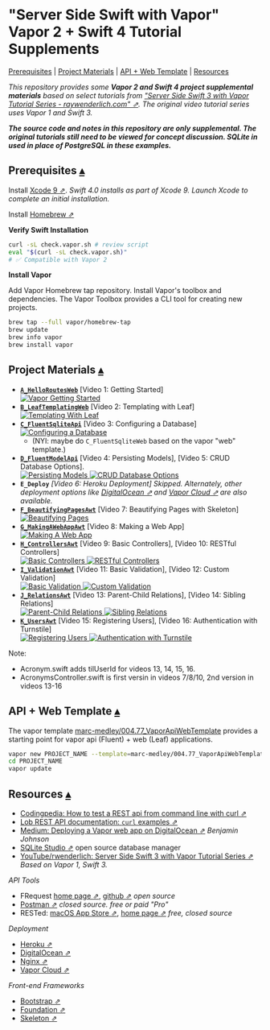 "Server Side Swift with Vapor"<br>Vapor 2 + Swift 4 Tutorial Supplements
==========================

<a id="toc"></a>
[Prerequisites](#Prerequisites) | 
[Project Materials](#ProjectMaterials) | 
[API + Web Template](#ApiWebTemplate) | 
[Resources](#Resources)

_This repository provides some **Vapor 2 and Swift 4 project supplemental materials** based on select tutorials from ["Server Side Swift 3 with Vapor Tutorial Series - raywenderlich.com" ⇗](https://www.youtube.com/playlist?list=PL23Revp-82LIXIrfus8YdqxanjaiIOUaH). The original video tutorial series uses Vapor 1 and Swift 3._  

**_The source code and notes in this repository are only supplemental. The original tutorials still need to be viewed for concept discussion. SQLite in used in place of PostgreSQL in these examples._**

Prerequisites <a id="Prerequisites">[▴](#toc)</a>
-------------

Install [Xcode 9 ⇗](https://itunes.apple.com/us/app/xcode/id497799835?mt=12). _Swift 4.0 installs as part of Xcode 9. Launch Xcode to complete an initial installation._  

Install [Homebrew ⇗](https://brew.sh/) 

**Verify Swift Installation**

``` sh
curl -sL check.vapor.sh # review script
eval "$(curl -sL check.vapor.sh)"
# ✅ Compatible with Vapor 2
``` 

**Install Vapor**

Add Vapor Homebrew tap repository. Install Vapor's toolbox and dependencies.  The Vapor Toolbox provides a CLI tool for creating new projects.

``` sh
brew tap --full vapor/homebrew-tap
brew update
brew info vapor
brew install vapor
``` 

Project Materials <a id="ProjectMaterials">[▴](#toc)</a>
--------

* [**`A_HelloRoutesWeb`**](https://github.com/VaporExamplesLab/ServerSideSwift_A_HelloRoutesWeb) [Video 1: Getting Started]   
    [![](https://i.ytimg.com/vi/Gj9kZnWajBE/mqdefault.jpg "Vapor Getting Started") ](https://github.com/VaporExamplesLab/ServerSideSwift_A_HelloRoutesWeb)
* [**`B_LeafTemplatingWeb`**](https://github.com/VaporExamplesLab/ServerSideSwift_B_LeafTemplatingWeb) [Video 2: Templating with Leaf]  
    [![](https://i.ytimg.com/vi/KZX5VN5uHB0/mqdefault.jpg "Templating With Leaf") ](https://github.com/VaporExamplesLab/ServerSideSwift_B_LeafTemplatingWeb)
* [**`C_FluentSqliteApi`**](https://github.com/VaporExamplesLab/ServerSideSwift_C_FluentSqliteApi) [Video 3: Configuring a Database]   
    [![](https://i.ytimg.com/vi/qyj1xv4YVxU/mqdefault.jpg "Configuring a Database") ](https://github.com/VaporExamplesLab/ServerSideSwift_C_FluentSqliteApi)  
    * (NYI: maybe do `C_FluentSqliteWeb` based on the vapor "web" template.)  
* [**`D_FluentModelApi`**](https://github.com/VaporExamplesLab/ServerSideSwift_D_FluentModelApi) [Video 4: Persisting Models], [Video 5: CRUD Database Options].  
    [![](https://i.ytimg.com/vi/9ig7pVizpP8/mqdefault.jpg "Persisting Models") ](https://github.com/VaporExamplesLab/ServerSideSwift_D_FluentModelApi)[![](https://i.ytimg.com/vi/09w5vw_SsTQ/mqdefault.jpg "CRUD Database Options") ](https://github.com/VaporExamplesLab/ServerSideSwift_D_FluentModelApi) 
* **`E_Deploy`**[](https://github.com/VaporExamplesLab/ServerSideSwift_E_Deploy) _[Video 6: Heroku Deployment] Skipped. Alternately, other deployment options like [DigitalOcean ⇗](https://medium.com/@BenjaminKJohnson/deploying-a-vapor-web-app-on-digitalocean-3bdeb4f504de) and [Vapor Cloud ⇗](https://vapor.cloud/) are also available._ 
* [**`F_BeautifyingPagesAwt`**](https://github.com/VaporExamplesLab/ServerSideSwift_F_BeautifyingPagesAwt) [Video 7: Beautifying Pages with Skeleton]   
    [![](https://i.ytimg.com/vi/x20XMYldIBE/mqdefault.jpg "Beautifying Pages") ](https://github.com/VaporExamplesLab/ServerSideSwift_F_BeautifyingPagesAwt)     
    <!-- NYI: Bootstrap, MathJAX, Highlight.js -->
* [**`G_MakingAWebAppAwt`**](https://github.com/VaporExamplesLab/ServerSideSwift_G_MakingAWebAppAwt) [Video 8: Making a Web App]  
    [![](https://i.ytimg.com/vi/-Nz68TaJsXI/mqdefault.jpg "Making A Web App") ](https://github.com/VaporExamplesLab/ServerSideSwift_G_MakingAWebAppAwt) 
* [**`H_ControllersAwt`**](https://github.com/VaporExamplesLab/ServerSideSwift_H_ControllersAwt) [Video 9: Basic Controllers], [Video 10: RESTful Controllers]  
    [![](https://i.ytimg.com/vi/g3w9u_xKNPo/mqdefault.jpg "Basic Controllers") ](https://github.com/VaporExamplesLab/ServerSideSwift_H_ControllersAwt) [![](https://i.ytimg.com/vi/K45UE3EN3X4/mqdefault.jpg "RESTful Controllers") ](https://github.com/VaporExamplesLab/ServerSideSwift_H_ControllersAwt) 
* [**`I_ValidationAwt`**](https://github.com/VaporExamplesLab/ServerSideSwift_I_ValidationAwt) [Video 11: Basic Validation], [Video 12: Custom Validation]  
    [![](https://i.ytimg.com/vi/s_JV3tP9rVs/mqdefault.jpg "Basic Validation") ](https://github.com/VaporExamplesLab/ServerSideSwift_I_ValidationAwt) [![](https://i.ytimg.com/vi/_No50xoCZZE/mqdefault.jpg "Custom Validation") ](https://github.com/VaporExamplesLab/ServerSideSwift_I_ValidationAwt) 
* [**`J_RelationsAwt`**](https://github.com/VaporExamplesLab/ServerSideSwift_J_RelationsAwt) [Video 13: Parent-Child Relations], [Video 14: Sibling Relations]  
    [![](https://i.ytimg.com/vi/acDMbAhHTbI/mqdefault.jpg "Parent-Child Relations") ](https://github.com/VaporExamplesLab/ServerSideSwift_J_RelationsAwt) [![](https://i.ytimg.com/vi/FNefMUPsITY/mqdefault.jpg "Sibling Relations") ](https://github.com/VaporExamplesLab/ServerSideSwift_J_RelationsAwt)
* [**`K_UsersAwt`**](https://github.com/VaporExamplesLab/ServerSideSwift_K_UsersAwt) [Video 15: Registering Users], [Video 16: Authentication with Turnstile]  
    [![](https://i.ytimg.com/vi/mAiZTB-ZEDY/mqdefault.jpg "Registering Users") ](https://github.com/VaporExamplesLab/ServerSideSwift_K_UsersAwt) [![](https://i.ytimg.com/vi/gmD59CRcXtQ/mqdefault.jpg "Authentication with Turnstile") ](https://github.com/VaporExamplesLab/ServerSideSwift_K_UsersAwt)

Note: 

* Acronym.swift adds tilUserId for videos 13, 14, 15, 16.
* AcronymsController.swift is first versin in videos 7/8/10, 2nd version in videos 13-16

API + Web Template <a id="ApiWebTemplate">[▴](#toc)</a>
-------------

The vapor template [marc-medley/004.77_VaporApiWebTemplate](https://github.com/marc-medley/004.77_VaporApiWebTemplate) provides a starting point for vapor api (Fluent) + web (Leaf) applications. 

``` sh
vapor new PROJECT_NAME --template=marc-medley/004.77_VaporApiWebTemplate
cd PROJECT_NAME
vapor update
```

<a id="Resources"></a>
Resources [▴](#toc)
---------

* [Codingpedia: How to test a REST api from command line with curl ⇗](http://www.codingpedia.org/ama/how-to-test-a-rest-api-from-command-line-with-curl/)
* [Lob REST API documentation: `curl` examples ⇗](https://lob.com/docs)
* [Medium: Deploying a Vapor web app on DigitalOcean ⇗](https://medium.com/@BenjaminKJohnson/deploying-a-vapor-web-app-on-digitalocean-3bdeb4f504de) _Benjamin Johnson_
* [SQLite Studio ⇗](https://sqlitestudio.pl) open source database manager
* [YouTube/rwenderlich: Server Side Swift 3 with Vapor Tutorial Series ⇗](https://www.youtube.com/playlist?list=PL23Revp-82LIXIrfus8YdqxanjaiIOUaH) _Based on Vapor 1, Swift 3._

_API Tools_

* FRequest [home page ⇗](https://github.com/random-guy/FRequest), [github ⇗](https://github.com/random-guy/FRequest) _open source_
* [Postman ⇗](https://www.getpostman.com/) _closed source. free or paid "Pro"_
* RESTed: [macOS App Store ⇗](https://itunes.apple.com/us/app/rested-simple-http-requests/id421879749), [home page ⇗](http://www.helloresolven.com/portfolio/rested/) _free, closed source_


_Deployment_

* [Heroku ⇗](https://blog.codeship.com/how-to-deploy-nginx-on-heroku/)
* [DigitalOcean ⇗](https://medium.com/@BenjaminKJohnson/deploying-a-vapor-web-app-on-digitalocean-3bdeb4f504de)
* [Nginx ⇗](https://docs.vapor.codes/2.0/deploy/nginx/)
* [Vapor Cloud ⇗](https://vapor.cloud/)

_Front-end Frameworks_

* [Bootstrap ⇗](http://getbootstrap.com/)
* [Foundation ⇗](https://foundation.zurb.com/)
* [Skeleton ⇗](http://getskeleton.com) 
